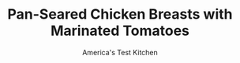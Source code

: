 ---
layout: ../../layouts/MarkdownPostLayout.astro
title: Pan-Seared Chicken Breasts with Marinated Tomatoes
author: America's Test Kitchen
pubDate: 2023-03-15
description: "Letting the tomatoes and fennel sit with salt for 15 minutes not only seasons the vegetables but also helps extract any unwanted moisture."
image_url: https://res.cloudinary.com/hksqkdlah/image/upload/ar_1:1,c_fill,dpr_2.0,f_auto,fl_lossy.progressive.strip_profile,g_faces:auto,q_auto:low,w_344/24631_sfs-pan-seared-chicken-breasts-with-marinated-tomatoes-041
tags: ["Main Courses","Chicken","Weeknight"]
calories: 1782
protein: 49
carbohydrates: 9
fats: 
fiber: 2
ingredients: ["4 , tomatoes, cored and cut into 1/2-inch-thick wedges","1/2 , fennel bulb, stalks discarded, cored and sliced thin",", Salt and pepper","4 (6- to 8-ounce), boneless, skinless chicken breasts, trimmed","1/4 cup, extra-virgin olive oil","2 ounces, feta cheese, crumbled (1/2 cup)","1/4 cup, chopped fresh parsley","1 , shallot, halved and sliced thin","2 tablespoons, white wine vinegar","1 , garlic clove, minced"]
serves: 4
time: "30 minutes"
instructions: ["Toss tomatoes, fennel, and 1/2 teaspoon salt in bowl, then place in colander in sink and let sit for 15 minutes.","Meanwhile, pat chicken dry with paper towels and season with salt and pepper. Heat 2 tablespoons oil in 12-inch nonstick skillet over medium-high heat until just smoking. Cook chicken until golden brown and meat registers 160 degrees, about 6 minutes per side. Transfer chicken to plate, tent with foil, and let rest for 5 minutes.","Transfer drained tomatoes and fennel to large bowl and toss with feta, parsley, shallot, vinegar, garlic, remaining 2 tablespoons oil, 1/4 teaspoon salt, and 1/4 teaspoon pepper. Transfer tomato mixture to platter and top with chicken. Serve."]
nutrition: ["1090 mg Potassium","532 mg Phosphorus","137 mg Calcium","1 mg Iron","80 mg Magnesium","904 mg Sodium","2 mg Zinc","23 g Fat","20 mg Niacin (B3)","12 g Monounsaturated","2 g Polyunsaturated","24 mg Vitamin C","161 mg Cholesterol","5 g Saturated","2 g Fiber","54 µg Folate (food)","5 g Sugars","91 µg Vitamin K","303 g Water","9 g Carbs","54 µg Folate equivalent (total)","49 g Protein","3 mg Vitamin E","1 mg Vitamin B6","112 µg Vitamin A","445 kcal Energy","1782 calories"]
notes: "Serve with rice or crusty bread."
---